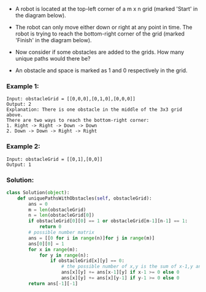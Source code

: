 - A robot is located at the top-left corner of a m x n grid (marked 'Start' in the diagram below).

- The robot can only move either down or right at any point in time. The robot is trying to reach the bottom-right corner of the grid (marked 'Finish' in the diagram below).

- Now consider if some obstacles are added to the grids. How many unique paths would there be?

- An obstacle and space is marked as 1 and 0 respectively in the grid.

### Example 1:
```
Input: obstacleGrid = [[0,0,0],[0,1,0],[0,0,0]]
Output: 2
Explanation: There is one obstacle in the middle of the 3x3 grid above.
There are two ways to reach the bottom-right corner:
1. Right -> Right -> Down -> Down
2. Down -> Down -> Right -> Right
```

### Example 2:
```
Input: obstacleGrid = [[0,1],[0,0]]
Output: 1
```

### Solution: 
```python
class Solution(object):
    def uniquePathsWithObstacles(self, obstacleGrid):
        ans = 0
        m = len(obstacleGrid)
        n = len(obstacleGrid[0])
        if obstacleGrid[0][0] == 1 or obstacleGrid[m-1][n-1] == 1:
            return 0
        # possible number matrix
        ans = [[0 for i in range(n)]for j in range(m)]
        ans[0][0] = 1
        for x in range(m):
            for y in range(n):
                if obstacleGrid[x][y] == 0:
                    # the possible number of x,y is the sum of x-1,y and x, y-1
                    ans[x][y] += ans[x-1][y] if x-1 >= 0 else 0
                    ans[x][y] += ans[x][y-1] if y-1 >= 0 else 0
        return ans[-1][-1]
```